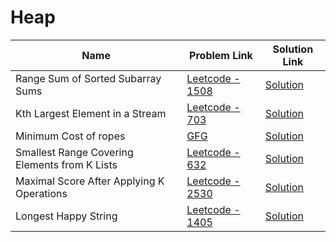 # Heap


| Name       | Problem Link                       | Solution Link                      |
|--------------------|------------------------------------|-----------------------------------|
| Range Sum of Sorted Subarray Sums          | [Leetcode - 1508](https://leetcode.com/problems/range-sum-of-sorted-subarray-sums/description/)                | [Solution](https://github.com/moinhameed27/Ultimate-DSA/blob/main/Heap/Range%20Sum%20of%20Sorted%20Subarray%20Sums.cpp)              |
| Kth Largest Element in a Stream          | [Leetcode - 703](https://leetcode.com/problems/kth-largest-element-in-a-stream/description/)                | [Solution](https://github.com/moinhameed27/Ultimate-DSA/blob/main/Heap/Kth%20Largest%20Element%20in%20a%20Stream.java)              |
| Minimum Cost of ropes          | [GFG](https://www.geeksforgeeks.org/problems/minimum-cost-of-ropes-1587115620/1)                | [Solution](https://github.com/moinhameed27/Ultimate-DSA/blob/main/Heap/Minimum%20Cost%20of%20ropes.cpp)              |
| Smallest Range Covering Elements from K Lists          | [Leetcode - 632](https://leetcode.com/problems/smallest-range-covering-elements-from-k-lists/description/)                | [Solution](https://github.com/moinhameed27/Ultimate-DSA/blob/main/Heap/Smallest%20Range%20Covering%20Elements%20from%20K%20Lists.cpp)              |
| Maximal Score After Applying K Operations          | [Leetcode - 2530](https://leetcode.com/problems/maximal-score-after-applying-k-operations/description/)                | [Solution](https://github.com/moinhameed27/Ultimate-DSA/blob/main/Heap/Maximal%20Score%20After%20Applying%20K%20Operations.cpp)              |
| Longest Happy String          | [Leetcode - 1405](https://leetcode.com/problems/longest-happy-string/description/)                | [Solution](https://github.com/moinhameed27/Ultimate-DSA/blob/main/Heap/Longest%20Happy%20String.cpp)              |
